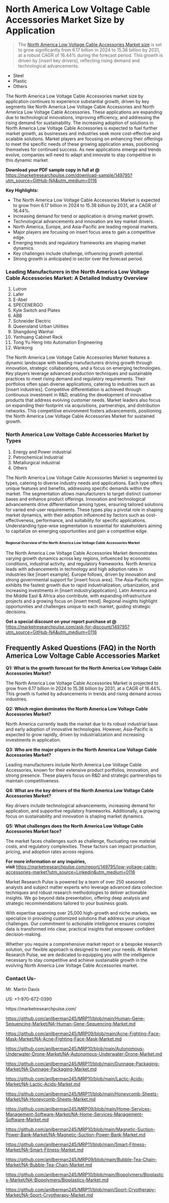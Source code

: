 <h1>North America Low Voltage Cable Accessories Market&nbsp;Size by Application</h1><blockquote><p>The <a href="https://marketresearchpulse.com/download-sample/149795?utm_source=GitHub-NA&amp;utm_medium=0116">North America Low Voltage Cable Accessories Market size</a> is set to grow significantly from 6.17 billion in 2024 to 15.38 billion by 2031, at a robust CAGR of 16.44% during the forecast period. This growth is driven by [insert key drivers], reflecting rising demand and technological advancements.</p></blockquote><ul><li>Steel<li> Plastic<li> Others</li></ul><p>The North America Low Voltage Cable Accessories market size by application continues to experience substantial growth, driven by key segments like North America Low Voltage Cable Accessories and North America Low Voltage Cable Accessories. These applications are expanding due to technological innovations, improving efficiency, and addressing the rising demand for sustainability. The increasing adoption of solutions in North America Low Voltage Cable Accessories is expected to fuel further market growth, as businesses and industries seek more cost-effective and scalable solutions. Market players are focusing on enhancing their offerings to meet the specific needs of these growing application areas, positioning themselves for continued success. As new applications emerge and trends evolve, companies will need to adapt and innovate to stay competitive in this dynamic market.</p><p><strong>Download your PDF sample copy in full at @ </strong><a href="https://marketresearchpulse.com/download-sample/149795?utm_source=GitHub-NA&amp;utm_medium=0116">https://marketresearchpulse.com/download-sample/149795?utm_source=GitHub-NA&amp;utm_medium=0116</a></p><p><strong>Key Highlights: </strong></p><ul><li>The North America Low Voltage Cable Accessories Market is expected to grow from 6.17 billion in 2024 to 15.38 billion by 2031, at a CAGR of 16.44%.</li><li>Increasing demand for trend or application is driving market growth.</li><li>Technological advancements and innovation are key market drivers.</li><li>North America, Europe, and Asia-Pacific are leading regional markets.</li><li>Major players are focusing on insert focus area to gain a competitive edge.</li><li>Emerging trends and regulatory frameworks are shaping market dynamics.</li><li>Key challenges include challenge, influencing growth potential.</li><li>Strong growth is anticipated in sector over the forecast period.</li></ul><h3>Leading Manufacturers in the North America Low Voltage Cable Accessories Market: A Detailed Industry Overview</h3><ol><li>Lutron</li><li>Lafer</li><li>E-Abel</li><li>SPECENERGO</li><li>Kyle Switch and Plates</li><li>ABB</li><li>Schneider Electric</li><li>Queensland Urban Utilities</li><li>Shangdong Wanhai</li><li>Yanhuang Cabinet Rack</li><li>Tong Yu Heng Into Automation Engineering</li><li>Wankong</li></ol><div class="flex max-w-full flex-col flex-grow"><div class="min-h-8 text-message flex w-full flex-col items-end gap-2 whitespace-normal break-words [.text-message+&amp;]:mt-5" dir="auto" data-message-author-role="assistant" data-message-id="fd8432e4-4910-450d-b182-61b7bfb0a01f" data-message-model-slug="gpt-4o"><div class="flex w-full flex-col gap-1 empty:hidden first:pt-[3px]"><div class="markdown prose w-full break-words dark:prose-invert light"><p>The North America Low Voltage Cable Accessories Market features a dynamic landscape with leading manufacturers driving growth through innovation, strategic collaborations, and a focus on emerging technologies. Key players leverage advanced production techniques and sustainable practices to meet rising demand and regulatory requirements. Their portfolios often span diverse applications, catering to industries such as [insert industries]. Competitive differentiation is achieved through continuous investment in R&amp;D, enabling the development of innovative products that address evolving customer needs. Market leaders also focus on expanding their footprint via acquisitions, partnerships, and distribution networks. This competitive environment fosters advancements, positioning the North America Low Voltage Cable Accessories Market for sustained growth.</p></div></div></div></div><h3>North America Low Voltage Cable Accessories Market by Types</h3><ol><li>Energy and Power industrial<li> Petrochemical Industrial<li> Metallurgical industrial<li> Others</li></ol><div class="flex max-w-full flex-col flex-grow"><div class="min-h-8 text-message flex w-full flex-col items-end gap-2 whitespace-normal break-words [.text-message+&amp;]:mt-5" dir="auto" data-message-author-role="assistant" data-message-id="084470be-0bb7-4664-bddf-5156b4f41249" data-message-model-slug="gpt-4o-mini"><div class="flex w-full flex-col gap-1 empty:hidden first:pt-[3px]"><div class="markdown prose w-full break-words dark:prose-invert light"><p>The North America Low Voltage Cable Accessories Market is segmented by types, catering to diverse industry needs and applications. Each type offers unique features and benefits, addressing specific demands within the market. The segmentation allows manufacturers to target distinct customer bases and enhance product offerings. Innovation and technological advancements drive differentiation among types, ensuring tailored solutions for varied end-user requirements. These types play a pivotal role in shaping market dynamics, with their adoption influenced by factors such as cost-effectiveness, performance, and suitability for specific applications. Understanding type-wise segmentation is essential for stakeholders aiming to capitalize on emerging opportunities and gain a competitive edge.</p></div></div></div></div><h3><span style="font-size: 11px;">Regional Overview of the North America Low Voltage Cable Accessories Market</span></h3><div class="flex max-w-full flex-col flex-grow"><div class="min-h-8 text-message flex w-full flex-col items-end gap-2 whitespace-normal break-words [.text-message+&amp;]:mt-5" dir="auto" data-message-author-role="assistant" data-message-id="e9038762-ce64-4e30-91c9-9bd413514231" data-message-model-slug="gpt-4o-mini"><div class="flex w-full flex-col gap-1 empty:hidden first:pt-[3px]"><div class="markdown prose w-full break-words dark:prose-invert light"><p>The North America Low Voltage Cable Accessories Market demonstrates varying growth dynamics across key regions, influenced by economic conditions, industrial activity, and regulatory frameworks. North America leads with advancements in technology and high adoption rates in industries like [insert example]. Europe follows, driven by innovation and strong governmental support for [insert focus area]. The Asia-Pacific region exhibits the fastest growth due to rapid industrialization, urbanization, and increasing investments in [insert industry/application]. Latin America and the Middle East &amp; Africa also contribute, with expanding infrastructure projects and a growing focus on [insert trend]. Regional insights highlight opportunities and challenges unique to each market, guiding strategic decisions.</p></div></div></div></div><p><strong>Get a special discount on your report purchase at @ </strong><a href="https://marketresearchpulse.com/ask-for-discount/149795?utm_source=GitHub-NA&amp;utm_medium=0116">https://marketresearchpulse.com/ask-for-discount/149795?utm_source=GitHub-NA&amp;utm_medium=0116</a></p><h2>Frequently Asked Questions (FAQ) in the North America Low Voltage Cable Accessories Market</h2><p><strong>Q1: What is the growth forecast for the North America Low Voltage Cable Accessories Market?</strong></p><p>The North America Low Voltage Cable Accessories Market is projected to grow from 6.17 billion in 2024 to 15.38 billion by 2031, at a CAGR of 16.44%. This growth is fueled by advancements in trends and rising demand across industries.</p><p><strong>Q2: Which region dominates the North America Low Voltage Cable Accessories Market?</strong></p><p>North America currently leads the market due to its robust industrial base and early adoption of innovative technologies. However, Asia-Pacific is expected to grow rapidly, driven by industrialization and increasing investments in application.</p><p><strong>Q3: Who are the major players in the North America Low Voltage Cable Accessories Market?</strong></p><p>Leading manufacturers include North America Low Voltage Cable Accessories, known for their extensive product portfolios, innovation, and strong presence. These players focus on R&amp;D and strategic partnerships to maintain competitiveness.</p><p><strong>Q4: What are the key drivers of the North America Low Voltage Cable Accessories Market?</strong></p><p>Key drivers include technological advancements, increasing demand for application, and supportive regulatory frameworks. Additionally, a growing focus on sustainability and innovation is shaping market dynamics.</p><p><strong>Q5: What challenges does the North America Low Voltage Cable Accessories Market face?</strong></p><p>The market faces challenges such as challenge, fluctuating raw material costs, and regulatory complexities. These factors can impact production, pricing, and adoption rates across regions.</p><p><strong>For more information or any inquiries, visit&nbsp;</strong><a href="https://marketresearchpulse.com/report/149795/low-voltage-cable-accessories-market?utm_source=Linkedin&utm_medium=0116">https://marketresearchpulse.com/report/149795/low-voltage-cable-accessories-market?utm_source=Linkedin&utm_medium=0116</a></p><p>Market Research Pulse is powered by a team of over 250 seasoned analysts and subject matter experts who leverage advanced data collection techniques and robust research methodologies to deliver actionable insights. We go beyond data presentation, offering deep analysis and strategic recommendations tailored to your business goals.</p><p>With expertise spanning over 25,000 high-growth and niche markets, we specialize in providing customized solutions that address your unique challenges. Our commitment to actionable intelligence ensures complex data is transformed into clear, practical insights that empower confident decision-making.</p><p>Whether you require a comprehensive market report or a bespoke research solution, our flexible approach is designed to meet your needs. At Market Research Pulse, we are dedicated to equipping you with the intelligence necessary to stay competitive and achieve sustainable growth in the evolving North America Low Voltage Cable Accessories market.</p><h3><strong>Contact Us-</strong></h3><p>Mr. Martin Davis</p><p>US: +1-970-672-0390</p><p>https://marketresearchpulse.com/</p><p><a href="https://github.com/anilberman245/MRP11/blob/main/Human-Gene-Sequencing-Market/NA-Human-Gene-Sequencing-Market.md">https://github.com/anilberman245/MRP11/blob/main/Human-Gene-Sequencing-Market/NA-Human-Gene-Sequencing-Market.md</a></p><p><a href="https://github.com/anilberman245/MRP09/blob/main/Acne-Fighting-Face-Mask-Market/NA-Acne-Fighting-Face-Mask-Market.md">https://github.com/anilberman245/MRP09/blob/main/Acne-Fighting-Face-Mask-Market/NA-Acne-Fighting-Face-Mask-Market.md</a></p><p><a href="https://github.com/anilberman245/MRP10/blob/main/Autonomous-Underwater-Drone-Market/NA-Autonomous-Underwater-Drone-Market.md">https://github.com/anilberman245/MRP10/blob/main/Autonomous-Underwater-Drone-Market/NA-Autonomous-Underwater-Drone-Market.md</a></p><p><a href="https://github.com/anilberman245/MRP11/blob/main/Dunnage-Packaging-Market/NA-Dunnage-Packaging-Market.md">https://github.com/anilberman245/MRP11/blob/main/Dunnage-Packaging-Market/NA-Dunnage-Packaging-Market.md</a></p><p><a href="https://github.com/anilberman245/MRP10/blob/main/Lactic-Acids-Market/NA-Lactic-Acids-Market.md">https://github.com/anilberman245/MRP10/blob/main/Lactic-Acids-Market/NA-Lactic-Acids-Market.md</a></p><p><a href="https://github.com/anilberman245/MRP11/blob/main/Honeycomb-Sheets-Market/NA-Honeycomb-Sheets-Market.md">https://github.com/anilberman245/MRP11/blob/main/Honeycomb-Sheets-Market/NA-Honeycomb-Sheets-Market.md</a></p><p><a href="https://github.com/anilberman245/MRP09/blob/main/Home-Services-Management-Software-Market/NA-Home-Services-Management-Software-Market.md">https://github.com/anilberman245/MRP09/blob/main/Home-Services-Management-Software-Market/NA-Home-Services-Management-Software-Market.md</a></p><p><a href="https://github.com/anilberman245/MRP10/blob/main/Magnetic-Suction-Power-Bank-Market/NA-Magnetic-Suction-Power-Bank-Market.md">https://github.com/anilberman245/MRP10/blob/main/Magnetic-Suction-Power-Bank-Market/NA-Magnetic-Suction-Power-Bank-Market.md</a></p><p><a href="https://github.com/anilberman245/MRP11/blob/main/Smart-Fitness-Market/NA-Smart-Fitness-Market.md">https://github.com/anilberman245/MRP11/blob/main/Smart-Fitness-Market/NA-Smart-Fitness-Market.md</a></p><p><a href="https://github.com/anilberman245/MRP09/blob/main/Bubble-Tea-Chain-Market/NA-Bubble-Tea-Chain-Market.md">https://github.com/anilberman245/MRP09/blob/main/Bubble-Tea-Chain-Market/NA-Bubble-Tea-Chain-Market.md</a></p><p><a href="https://github.com/anilberman245/MRP10/blob/main/Biopolymers/Bioplastics-Market/NA-Biopolymers/Bioplastics-Market.md">https://github.com/anilberman245/MRP10/blob/main/Biopolymers/Bioplastics-Market/NA-Biopolymers/Bioplastics-Market.md</a></p><p><a href="https://github.com/anilberman245/MRP11/blob/main/Sport-Cryotherapy-Market/NA-Sport-Cryotherapy-Market.md">https://github.com/anilberman245/MRP11/blob/main/Sport-Cryotherapy-Market/NA-Sport-Cryotherapy-Market.md</a></p>
